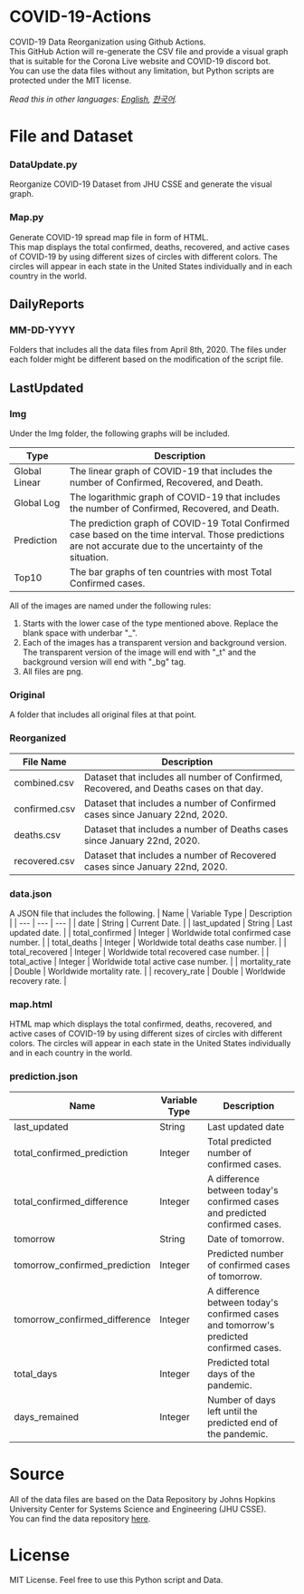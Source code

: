 # COVID-19-Actions
COVID-19 Data Reorganization using Github Actions.   
This GitHub Action will re-generate the CSV file and provide a visual graph that is suitable for the Corona Live website and COVID-19 discord bot.   
You can use the data files without any limitation, but Python scripts are protected under the MIT license.

*Read this in other languages: [English](README.md), [한국어](README.ko.md).*

# File and Dataset
### DataUpdate.py
Reorganize COVID-19 Dataset from JHU CSSE and generate the visual graph.   

### Map.py
Generate COVID-19 spread map file in form of HTML.   
This map displays the total confirmed, deaths, recovered, and active cases of COVID-19 by using different sizes of circles with different colors. The circles will appear in each state in the United States individually and in each country in the world.   

## DailyReports
### MM-DD-YYYY
Folders that includes all the data files from April 8th, 2020. The files under each folder might be different based on the modification of the script file.   

## LastUpdated
### Img
Under the Img folder, the following graphs will be included.

| Type | Description |
| --- | --- |
| Global Linear | The linear graph of COVID-19 that includes the number of Confirmed, Recovered, and Death. |
| Global Log | The logarithmic graph of COVID-19 that includes the number of Confirmed, Recovered, and Death. |
| Prediction | The prediction graph of COVID-19 Total Confirmed case based on the time interval. Those predictions are not accurate due to the uncertainty of the situation. |
| Top10 | The bar graphs of ten countries with most Total Confirmed cases. |

All of the images are named under the following rules:
1. Starts with the lower case of the type mentioned above. Replace the blank space with underbar "_".
2. Each of the images has a transparent version and background version. The transparent version of the image will end with "_t" and the background version will end with "_bg" tag.
3. All files are png.

### Original
A folder that includes all original files at that point.

### Reorganized
| File Name | Description |
| --- | --- |
| combined.csv | Dataset that includes all number of Confirmed, Recovered, and Deaths cases on that day. |
| confirmed.csv | Dataset that includes a number of Confirmed cases since January 22nd, 2020. | 
| deaths.csv | Dataset that includes a number of Deaths cases since January 22nd, 2020. | 
| recovered.csv | Dataset that includes a number of Recovered cases since January 22nd, 2020. | 

### data.json
A JSON file that includes the following.
| Name | Variable Type | Description | 
| --- | --- | --- |
| date | String | Current Date. | 
| last_updated | String | Last updated date. |
| total_confirmed | Integer | Worldwide total confirmed case number. |
| total_deaths | Integer | Worldwide total deaths case number. |
| total_recovered | Integer | Worldwide total recovered case number. |
| total_active | Integer | Worldwide total active case number. |
| mortality_rate | Double | Worldwide mortality rate. |
| recovery_rate | Double | Worldwide recovery rate. |

### map.html
HTML map which displays the total confirmed, deaths, recovered, and active cases of COVID-19 by using different sizes of circles with different colors. The circles will appear in each state in the United States individually and in each country in the world.   

### prediction.json
| Name | Variable Type | Description | 
| --- | --- | --- |
| last_updated | String | Last updated date |
| total_confirmed_prediction | Integer | Total predicted number of confirmed cases.  |
| total_confirmed_difference | Integer | A difference between today's confirmed cases and predicted confirmed cases. |
| tomorrow | String | Date of tomorrow. |
| tomorrow_confirmed_prediction | Integer | Predicted number of confirmed cases of tomorrow. |
| tomorrow_confirmed_difference | Integer | A difference between today's confirmed cases and tomorrow's predicted confirmed cases. |
| total_days | Integer | Predicted total days of the pandemic. |
| days_remained | Integer | Number of days left until the predicted end of the pandemic. |

# Source
All of the data files are based on the Data Repository by Johns Hopkins University Center for Systems Science and Engineering (JHU CSSE).   
You can find the data repository [here](https://github.com/CSSEGISandData/COVID-19).

# License
MIT License. Feel free to use this Python script and Data.
